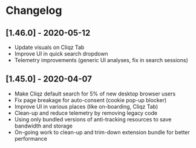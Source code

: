 # Changelog

## [1.46.0] - 2020-05-12

 * Update visuals on Cliqz Tab
 * Improve UI in quick search dropdown
 * Telemetry improvements (generic UI analyses, fix in search sessions)

## [1.45.0] - 2020-04-07

 * Make Cliqz default search for 5% of new desktop browser users
 * Fix page breakage for auto-consent (cookie pop-up blocker)
 * Improve UI in various places (like on-boarding, Cliqz Tab)
 * Clean-up and reduce telemetry by removing legacy code
 * Using only bundled versions of anti-tracking resources to save bandwidth and storage
 * On-going work to clean-up and trim-down extension bundle for better performance
